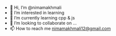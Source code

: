 - 👋 Hi, I’m @nimamakhmali
- 👀 I’m interested in learning
- 🌱 I’m currently learning cpp & js
- 💞️ I’m looking to collaborate on ...
- 📫 How to reach me  nimamakhmali12@gmail.com

<!---
nimamakhmali/nimamakhmali is a ✨ special ✨ repository because its `README.md` (this file) appears on your GitHub profile.
You can click the Preview link to take a look at your changes.
--->
